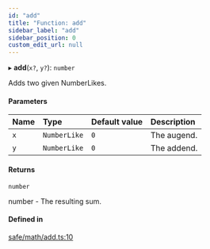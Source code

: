 ```yaml
---
id: "add"
title: "Function: add"
sidebar_label: "add"
sidebar_position: 0
custom_edit_url: null
---
```


▸ **add**(`x?`, `y?`): `number`

Adds two given NumberLikes.

#### Parameters

| Name | Type | Default value | Description |
| :------ | :------ | :------ | :------ |
| `x` | `NumberLike` | `0` | The augend. |
| `y` | `NumberLike` | `0` | The addend. |

#### Returns

`number`

number - The resulting sum.

#### Defined in

[safe/math/add.ts:10](https://github.com/axisiscool/hikidashi/blob/6610d16/src/safe/math/add.ts#L10)
